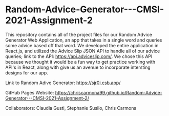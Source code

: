 # Random-Advice-Generator---CMSI-2021-Assignment-2

This repository contains all of the project files for our Random Advice Generator Web Application, an app that takes in a single word and queries some advice based off that word. We developed the entire application in React.js, and utilized the Advice Slip JSON API to handle all of our advice queries; link to the API: https://api.adviceslip.com/. We chose this API because we thought it would be a fun way to get practice working with API's in React, along with give us an avenue to incorporate intersting designs for our app.

Link to Random Adive Generator: https://sjr0i.csb.app/

GitHub Pages Website: https://chriscarmona99.github.io/Random-Advice-Generator---CMSI-2021-Assignment-2/

Collaborators: Claudia Gusti, Stephanie Susilo, Chris Carmona
